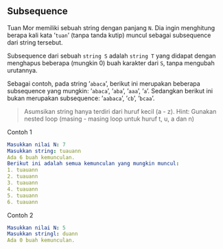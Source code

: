 ## Subsequence

Tuan Mor memiliki sebuah string dengan panjang `N`. Dia ingin menghitung berapa kali kata ’`tuan`’ (tanpa tanda kutip) muncul sebagai subsequence dari string tersebut.

Subsequence dari sebuah `string S` adalah `string T` yang didapat dengan menghapus beberapa (mungkin 0) buah karakter dari `S`, tanpa mengubah urutannya. 

Sebagai contoh, pada string ’`abaca`’, berikut ini merupakan beberapa subsequence yang mungkin: ’`abaca`’, ’`aba`’, ’`aaa`’, ’`a`’. Sedangkan berikut ini bukan merupakan subsequence: ’`aabaca`’, ’`cb`’, ’`bcaa`’.

> Asumsikan string hanya terdiri dari huruf kecil (a - z).
> Hint: Gunakan nested loop (masing - masing loop untuk huruf t, u, a dan n)

Contoh 1
```yaml
Masukkan nilai N: 7
Masukkan string: tuauann
Ada 6 buah kemunculan.
Berikut ini adalah semua kemunculan yang mungkin muncul:
1. tuauann
2. tuauann
3. tuauann
4. tuauann
5. tuauann
6. tuauann
```

Contoh 2
```yaml
Masukkan nilai N: 5
Masukkan stringl: duann
Ada 0 buah kemunculan.
```